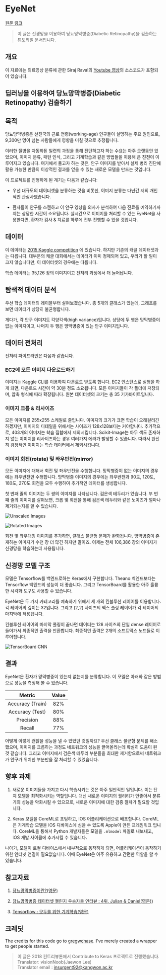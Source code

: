 # EyeNet
[원문 링크](https://github.com/llSourcell/AI_in_Medicine_Clinical_Imaging_Classification)
> 이 글은 신경망을 이용하여 당뇨망막병증(Diabetic Retinopathy)을 검출하는 튜토리얼 문서입니다. 

## 개요
이 자료에는 의료영상 분류에 관한 Siraj Raval의 [Youtube 영상](https://youtu.be/DCcmFXXAHf4)의 소스코드가 포함되어 있습니다. 
 
## 딥러닝을 이용하여 당뇨망막병증(Diabetic Retinopathy) 검출하기 

## 목적

당뇨망막병증은 선진국의 근로 연령(working-age) 인구들이 실명하는 주요 원인으로,  9,300만 명이 넘는 사람들에게 영향을 미칠 것으로 추정됩니다.

이러한 질병을 자동화된 일련의 과정을 통해 진단하고자 하는 수요는 아주 오랫동안 있었으며, 이미지 분류, 패턴 인식, 그리고 기계학습과 같은 방법들을 이용해 큰 진전이 이루어지고 있습니다. 여기에서 풀고자 하는 것은, 안구 이미지를 받아서 실제 병리 진단에 활용 가능한 만큼의 이상적인 결과를 얻을 수 있는 새로운 모델을 만드는 것입니다.

이 프로젝트를 진행하게 된 계기는 다음과 같습니다:

* 우선 대규모의 데이터셋을 분류하는 것을 비롯한, 이미지 분류는 다년간 저의 개인적인 관심사였습니다. 
  
* 환자들이 안구를 스캔하고 이 안구 영상을 의사가 분석하여 다음 진료를 예약하기까지는 상당한 시간이 소요됩니다. 실시간으로 이미지를 처리할 수 있는 EyeNet을 사용한다면, 환자가 검사 & 치료를 하루에 전부 진행할 수 있을 것입니다.

## 데이터
이 데이터는 [2015 Kaggle competition](https://www.kaggle.com/c/diabetic-retinopathy-detection) 에 있습니다. 하지만 기존의 캐글 데이터셋과는 다릅니다. 대부분의 캐글 대회에서는 데이터가 이미 정제되어 있고, 우리가 할 일이 크지 않습니다만, 이 데이터셋의 경우에는 다릅니다. 


학습 데이터는 35,126 장의 이미지이고 전처리 과정에서 더 늘어납니다.

## 탐색적 데이터 분석
우선 학습 데이터의 레이블부터 살펴보겠습니다. 총 5개의 클래스가 있는데, 그래프를 보면 데이터가 상당히 불균형합니다.

게다가, 각 안구 이미지도 각양각색(high variance)입니다. 상당에 두 행은 망막병증이 없는 이미지이고, 나머지 두 행은 망막병증이 있는 안구 이미지입니다.

## 데이터 전처리

전처리 파이프라인은 다음과 같습니다. 

### EC2에 모든 이미지 다운로드하기 
이미지는 Kaggle CLI를 이용하여 다운로드 받도록 합니다. EC2 인스턴스로 실행을 하게 되면, 다운로드 시간이 약 30분 정도 소요됩니다. 모든 이미지들이 각 폴더에 저장되며, 압축 형식에 따라 확장됩니다. 원본 데이터셋의 크기는 총 35 기가바이트입니다. 

### 이미지 크롭 & 리사이즈
모든 이미지를 255x255 스케일로 줄입니다. 이미지의 크기가 크면 학습이 오래걸리긴 하겠지만, 이미지의 디테일을 위해서는 사이즈가 128x128보다는 커야합니다. 추가적으로, 403개의 이미지는 학습 집합에서 제외시킵니다. Scikit-Image는 아무 색도 존재하지 않는 이미지를 리사이즈하는 경우 여러가지 에러가 발생할 수 있습니다. 따라서 완전히 검정색인 이미지는 학습 데이터에서 제외시킵니다. 

### 이미지 회전(rotate) 및 좌우반전(mirror)

모든 이미지에 대해서 회전 및 좌우반전을 수행합니다. 
망막병증이 없는 이미지의 경우에는 좌우반전만 수행합니다. 망막병증 이미지의 경우에는 좌우반전과 90도, 120도, 180도, 270도 회전을 모두 수행하여 추가적인 데이터를 생성합니다. 

첫 번째 줄의 이미지는 두 쌍의 이미지를 나타냅니다. 검은색 테두리가 있습니다. 부 번째 줄의 이미지를 살펴보면, 크롭 및 회전을 통해 검은색 테두리와 같은 노이즈가 얼마나 제거되는지를 알 수 있습니다. 

![Unscaled Images](13_7.jpg)

![Rotated Images](13_8.jpg)

회전 및 좌우대칭 이미지를 추가하면, 클래스 불균형 문제가 완화됩니다. 망막병증이 존재하는 이미지가 수천 장 더 많긴 하지만 말이죠. 이제는 전체 106,386 장의 이미지가 신경망을 학습하는데 사용됩니다.

## 신경망 모델 구조 
모델은 Tensorflow를 백엔드로하는 Keras에서 구현합니다. Theano 벡엔드보다는 Tensorflow 백엔드의 성능이 더 좋습니다. 그리고 TensorBoard를 활용한 아주 훌륭한 시각화 도구도 사용할 수 있습니다. 

EyeNet은 두 가지 카테고리를 예측하기 위해서 세 개의 컨볼루션 레이어를 이용합니다. 각 레이어의 깊이는 32입니다. 그리고 (2,2) 사이즈의 맥스 풀링 레이어가 각 레이어의 마지막에 적용됩니다. 

컨볼루션 레이어의 마지막 풀링이 끝나면 데이터는 128 사이즈의 단일 dense 레이어로 들어가서 최종적인 출력을 반환합니다. 최종적인 출력은 2개의 소프트맥스 노드들로 이루어집니다.

![TensorBoard CNN](13_9.png)

## 결과
EyeNet은 환자가 망막병증이 있는지 없는지를 분류합니다. 이 모델은 아래와 같은 방법으로 성능을 측정해 볼 수 있습니다. 

| Metric | Value |
| :-----: | :-----: |
| Accuracy (Train) | 82% |
| Accuracy (Test) | 80% |
| Precision | 88% |
| Recall | 77% |

어떻게 이렇게 괜찮을 성능을 낼 수 있었던 것일까요? 우선 클래스 불균형 문제를 해소했으며, 이미지를 크롭하는 과정도 네트워크의 성능을 끌어올리는데 확실히 도움이 된 것 같습니다. 그리고 이미지에서 검은색 테두리 부분들을 최대한 제거함으로써 네트워크가 안구가 위치한 부분만을 잘 처리할 수 있었습니다. 

## 향후 과제
1. 새로운 이미지들을 가지고 다시 학습시키는 것은 아주 일반적인 일입니다. 이는 단지 모델을 최적화시키는 역할입니다. 대신 새로운 이미지의 퀄리티가 안좋아서 분류기의 성능을 악화시킬 수 있으므로, 새로운 이미지에 대한 검증 절차가 필요할 것입니다.  

2. Keras 모델을 CoreML로 포팅하고, IOS 어플리케이션으로 배포합니다. CoreML은 기계학습 모델을 IOS 디바이스에 심을 수 있도록 Apple이 만든 프레임워크 입니다. CoreML을 통해서 Python 개발자들은 모델을 `.mlmodel` 파일로 내보내고, IOS 개발 사이클에 추가시킬 수 있습니다.  

나아가, 모델이 로컬 디바이스에서 내부적으로 동작하게 되면, 어플리케이션이 동작하기 위한 인터넷 연결이 필요없습니다. 이때 EyeNet은 아주 유용하고 간편한 역할을 할 수 있습니다. 

## 참고자료

1. [당뇨망막병증이란?(영문)](http://www.mayoclinic.org/diseases-conditions/diabetic-retinopathy/basics/definition/con-20023311)

2. [당뇨망막병증 데이터셋 첼린지 우승자들 인터뷰 : 4위, Julian & Daniel(영문))](http://blog.kaggle.com/2015/08/14/diabetic-retinopathy-winners-interview-4th-place-julian-daniel/)

3. [Tensorflow : 모두를 위한 기계학습(영문)](https://youtu.be/mWl45NkFBOc)

## 크레딧

The credits for this code go to [gregwchase](https://github.com/gregwchase/dsi-capstone). I've merely created a wrapper to get people started. 

> 이 글은 2018 컨트리뷰톤에서 Contribute to Keras 프로젝트로 진행했습니다.  
> Translator: visionNoob(Jaewon Lee)  
> Translator email : insurgent92@kangwon.ac.kr

